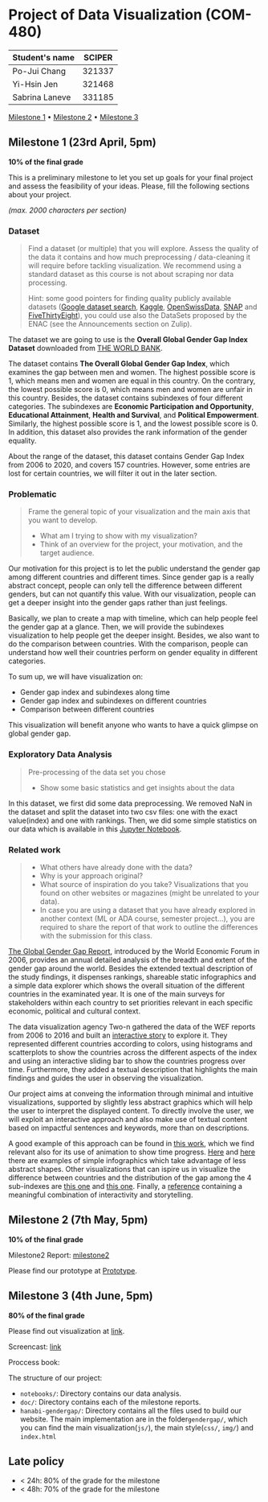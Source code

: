 # Project of Data Visualization (COM-480)

| Student's name | SCIPER |
| -------------- | ------ |
| Po-Jui Chang| 321337|
| Yi-Hsin Jen| 321468|
| Sabrina Laneve| 331185|

[Milestone 1](#milestone-1) • [Milestone 2](#milestone-2) • [Milestone 3](#milestone-3)

## Milestone 1 (23rd April, 5pm)

**10% of the final grade**

This is a preliminary milestone to let you set up goals for your final project and assess the feasibility of your ideas.
Please, fill the following sections about your project.

*(max. 2000 characters per section)*

### Dataset

> Find a dataset (or multiple) that you will explore. Assess the quality of the data it contains and how much preprocessing / data-cleaning it will require before tackling visualization. We recommend using a standard dataset as this course is not about scraping nor data processing.
>
> Hint: some good pointers for finding quality publicly available datasets ([Google dataset search](https://datasetsearch.research.google.com/), [Kaggle](https://www.kaggle.com/datasets), [OpenSwissData](https://opendata.swiss/en/), [SNAP](https://snap.stanford.edu/data/) and [FiveThirtyEight](https://data.fivethirtyeight.com/)), you could use also the DataSets proposed by the ENAC (see the Announcements section on Zulip).

The dataset we are going to use is the **Overall Global Gender Gap Index Dataset** downloaded from [THE WORLD BANK](https://tcdata360.worldbank.org/indicators/af52ebe9?country=BRA&indicator=27959&viz=line_chart&years=2006,2020).

The dataset contains **The Overall Global Gender Gap Index**, which examines the gap between men and women. The highest possible score is 1, which means men and women are equal in this country. On the contrary, the lowest possible score is 0, which means men and women are unfair in this country. Besides, the dataset contains subindexes of four different categories. The subindexes are **Economic Participation and Opportunity**, **Educational Attainment**, **Health and Survival**, and **Political Empowerment**. Similarly, the highest possible score is 1, and the lowest possible score is 0. In addition, this dataset also provides the rank information of the gender equality.

About the range of the dataset, this dataset contains Gender Gap Index from 2006 to 2020, and covers 157 countries. However, some entries are lost for certain countries, we will filter it out in the later section.

### Problematic

> Frame the general topic of your visualization and the main axis that you want to develop.
> - What am I trying to show with my visualization?
> - Think of an overview for the project, your motivation, and the target audience.

Our motivation for this project is to let the public understand the gender gap among different countries and different times. Since gender gap is a really abstract concept, people can only tell the difference between different genders, but can not quantify this value. With our visualization, people can get a deeper insight into the gender gaps rather than just feelings.

Basically, we plan to create a map with timeline, which can help people feel the gender gap at a glance. Then, we will provide the subindexes visualization to help people get the deeper insight. Besides, we also want to do the comparison between countries. With the comparison, people can understand how well their countries perform on gender equality in different categories.

To sum up, we will have visualization on:

- Gender gap index and subindexes along time
- Gender gap index and subindexes on different countries
- Comparison between different countries

This visualization will benefit anyone who wants to have a quick glimpse on global gender gap.

### Exploratory Data Analysis

> Pre-processing of the data set you chose
>
> - Show some basic statistics and get insights about the data

In this dataset, we first did some data preprocessing. We removed NaN in the dataset and split the dataset into two csv files: one with the exact value(index) and one with rankings. 
Then, we did some simple statistics on our data which is available in this [Jupyter Notebook](https://github.com/com-480-data-visualization/data-visualization-project-2021-hanabi/blob/master/notebooks/EDA.ipynb).

### Related work


> - What others have already done with the data?
> - Why is your approach original?
> - What source of inspiration do you take? Visualizations that you found on other websites or magazines (might be unrelated to your data).
> - In case you are using a dataset that you have already explored in another context (ML or ADA course, semester project...), you are required to share the report of that work to outline the differences with the submission for this class.

[The Global Gender Gap Report](http://reports.weforum.org/global-gender-gap-report-2020/?doing_wp_cron=1618850345.0148279666900634765625), introduced by the World Economic Forum in 2006, provides an annual detailed analysis of the breadth and extent of the gender gap around the world. Besides the extended textual description of the study findings, it dispenses rankings, shareable static infographics and a simple data explorer which shows the overall situation of the different countries in the examinated year. It is one of the main surveys for stakeholders within each country to set priorities relevant in each specific economic, political and cultural context. 

The data visualization agency Two-n gathered the data of the WEF reports from 2006 to 2016 and built an [interactive story](https://projects.two-n.com/world-gender/) to explore it. They represented different countries according to colors, using histograms and scatterplots to show the countries across the different aspects of the index and using an interactive sliding bar to show the countries progress over time. Furthermore, they added a textual description that highlights the main findings and guides the user in observing the visualization.

Our project aims at conveing the information through minimal and intuitive visualizations, supported by slightly less abstract graphics which will help the user to interpret the displayed content. To directly involve the user, we will exploit an interactive approach and also make use of textual content based on impactful sentences and keywords, more than on descriptions. 

A good example of this approach can be found in [this work](http://www.noceilings.org/family-planning/), which we find relevant also for its use of animation to show time progress. [Here](https://www.unwomen.org/-/media/headquarters/images/sections/multimedia/2020/visualizing-the-data-politics.gif?la=en&vs=1150) and [here](https://www.unwomen.org/-/media/headquarters/images/sections/multimedia/2020/visualizing-the-data-michelin.gif?la=en&vs=1323) there are examples of simple infographics which take advantage of less abstract shapes. Other visualizations that can ispire us in visualize the difference between countries and the distribution of the gap among the 4 sub-indexes are [this one](https://www.behance.net/gallery/26590887/LaLettura-Gender-Gap) and [this one](https://www.behance.net/gallery/99598391/Storms-Hurricanes-Dataviz?tracking_source=project_owner_other_projects). Finally, a [reference](https://gabriellelamarrlemee.github.io/thesis-simulation/) containing a meaningful combination of interactivity and storytelling.

## Milestone 2 (7th May, 5pm)

**10% of the final grade**

Milestone2 Report: [milestone2](./doc/milestone2.pdf)

Please find our prototype at [Prototype](https://github.com/com-480-data-visualization.github.io/data-visualization-project-2021-hanabi/tree/master/hanabi-gendergap/gendergap/index.html).


## Milestone 3 (4th June, 5pm)

**80% of the final grade**

Please find out visualization at [link](https://com-480-data-visualization.github.io/data-visualization-project-2021-hanabi/hanabi-gendergap/gendergap/index.html).

Screencast: [link](https://drive.google.com/file/d/1Zt7hA1lDuak34vHpCzMZEuGzPkByObXd/view?usp=sharing)

Proccess book: 

The structure of our project:

 * `notebooks/`: Directory contains our data analysis.
 * `doc/`: Directory contains each of the milestone reports.
 * `hanabi-gendergap/`: Directory contains all the files used to build our website. The main implementation are in the folder`gendergap/`, which you can find the main visualization(`js/`), the main style(`css/`, `img/`) and `index.html`

## Late policy

- < 24h: 80% of the grade for the milestone
- < 48h: 70% of the grade for the milestone

